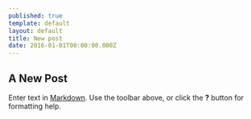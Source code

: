 ```yaml
---
published: true
template: default
layout: default
title: New post
date: 2016-01-01T00:00:00.000Z
---
```



## A New Post

Enter text in [Markdown](http://daringfireball.net/projects/markdown/). Use the toolbar above, or click the **?** button for formatting help.
